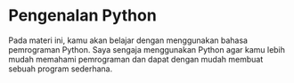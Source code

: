 # Pengenalan Python

Pada materi ini, kamu akan belajar dengan menggunakan bahasa pemrograman Python. Saya sengaja menggunakan Python agar kamu lebih mudah memahami pemrograman dan dapat dengan mudah membuat sebuah program sederhana.